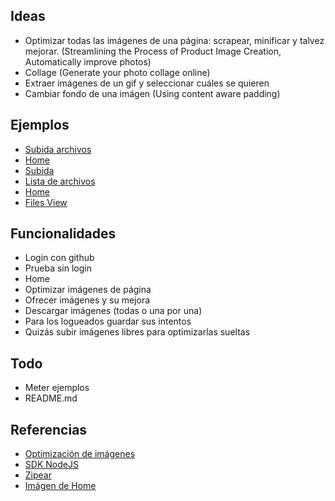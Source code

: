 ## Ideas
* Optimizar todas las imágenes de una página: scrapear, minificar y talvez mejorar. (Streamlining the Process of Product Image Creation, Automatically improve photos)
* Collage (Generate your photo collage online)
* Extraer imágenes de un gif y seleccionar cuáles se quieren
* Cambiar fondo de una imágen (Using content aware padding)


## Ejemplos
* [Subida archivos](https://cdn.dribbble.com/userupload/3605137/file/original-0518b38b78abee544b1bd0e43660841e.png?compress=1&resize=752x)
* [Home](https://dribbble.com/shots/19181918/attachments/14338477?mode=media)
* [Subida](https://dribbble.com/shots/10873345-Landing-Page-Hero-Upload-Animation)
* [Lista de archivos](https://dribbble.com/shots/16703351-Dashboard-file-upload-Untitled-UI)
* [Home](https://dribbble.com/shots/17591764-Kemawan-Cloud-storage-landing-page)
* [Files View](https://dribbble.com/shots/20680454-Notification-Dark-Modal)

## Funcionalidades

* Login con github
* Prueba sin login
* Home
* Optimizar imágenes de página
* Ofrecer imágenes y su mejora
* Descargar imágenes (todas o una por una)
* Para los logueados guardar sus intentos
* Quizás subir imágenes libres para optimizarlas sueltas

## Todo

* Meter ejemplos
* README.md

## Referencias

* [Optimización de imágenes](https://cloudinary.com/documentation/image_optimization)
* [SDK NodeJS](https://cloudinary.com/documentation/node_integration)
* [Zipear](https://stackblitz.com/edit/zip-file-downloader-react)
* [Imágen de Home](https://images4.alphacoders.com/105/thumb-1920-1058585.png)